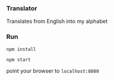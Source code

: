 ### Translator

Translates from English into my alphabet

### Run

`npm install`

`npm start`

point your browser to `localhost:8080`
